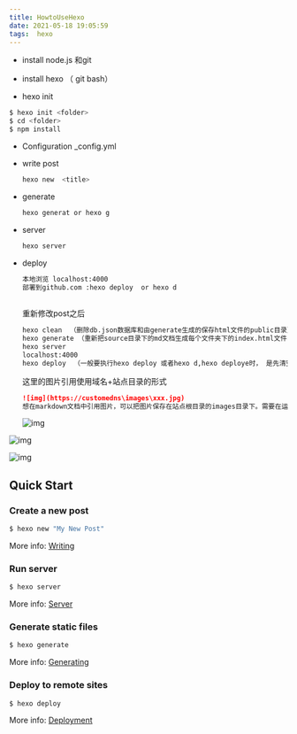 ```yaml
---
title: HowtoUseHexo
date: 2021-05-18 19:05:59
tags:  hexo
---
```


* install node.js 和git
* install hexo  （ git bash）

* hexo init

```bash
$ hexo init <folder>
$ cd <folder>
$ npm install
```

*  Configuration   _config.yml

* write post

  ```bash
  hexo new  <title>
  ```

* generate

  ```bash
  hexo generat or hexo g
  ```

* server 

  ```bash
  hexo server
  ```

* deploy

  ```bash
  本地浏览 localhost:4000
  部署到github.com :hexo deploy  or hexo d
   
  ```

  <!--more-->

  重新修改post之后
  
  ```bash
  hexo clean  （删除db.json数据库和由generate生成的保存html文件的public目录）
  hexo generate （重新把source目录下的md文档生成每个文件夹下的index.html文件，这些文件夹都是以年月日建立的目录树，所有要发布的内容保存在public目录下）
  hexo server 
  localhost:4000   
  hexo deploy  （一般要执行hexo deploy 或者hexo d,hexo deploye时， 是先清空.deploy_git目录，然后从public目录所有内容复制到到.deploy_git目录，按照_config.yml里设置的deploye参数push到远程仓库。如果自己手动在git bash 命令窗口下使用git 命令push到远程的仓库，需要推送的是public目录，而不是项目目录。如果没有完整的项目文件，可以直接使用git clone把远程仓库的所有内容clone到本地，修改之后在再直接push到远程，不过一不推荐这个方式，容易出错，只是通过这种方式熟悉hexo的工作流程。hexo必须把markdown文件在本地转换成html再上传到github，而github对jekyll的支持，可以直接push本地的markdown文件到github仓库，由github提供的服务把markdown转换为html。
  
  ```

  这里的图片引用使用域名+站点目录的形式
  
  ```markdown
  ![img](https://customedns\images\xxx.jpg)
  想在markdown文档中引用图片，可以把图片保存在站点根目录的images目录下。需要在运行hexo generate命令之后，把图片复制到生成的public\images目录下，然后由hexo deply把public目录复制到.deploy_git目录，git上传到到username.github.io站点根目录下
  ```

  
  
  ![img](https://www.xianshansky.top\images\after-hexo-deploy-repo-local.jpg)

![img](https://www.xianshansky.top\images\after-hexo-deploy-repo.jpg)

![img](https://www.xianshansky.top\images\hexo-deploy.jpg)

## Quick Start

### Create a new post

``` bash
$ hexo new "My New Post"
```

More info: [Writing](https://hexo.io/docs/writing.html)

### Run server

``` bash
$ hexo server
```

More info: [Server](https://hexo.io/docs/server.html)

### Generate static files

``` bash
$ hexo generate
```

More info: [Generating](https://hexo.io/docs/generating.html)

### Deploy to remote sites

``` bash
$ hexo deploy
```

More info: [Deployment](https://hexo.io/docs/one-command-deployment.html)